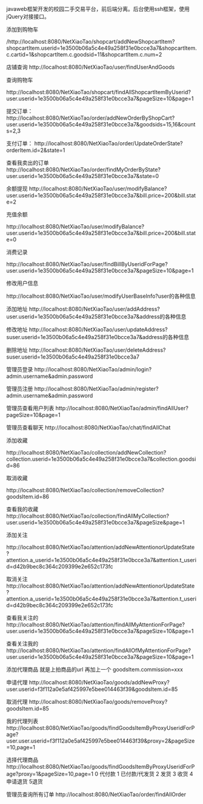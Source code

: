 ﻿javaweb框架开发的校园二手交易平台，前后端分离。后台使用ssh框架，使用jQuery对接接口。

添加到购物车 

/http://localhost:8080/NetXiaoTao/shopcart/addNewShopcartItem?shopcartItem.userid=1e3500b06a5c4e49a258f31e0bcce3a7&shopcartItem.c.cartid=1&shopcartItem.c.goodsid=11&shopcartItem.c.num=2

店铺查询
http://localhost:8080/NetXiaoTao/user/findUserAndGoods

查询购物车  

http://localhost:8080/NetXiaoTao/shopcart/findAllShopcartItemByUserid?user.userid=1e3500b06a5c4e49a258f31e0bcce3a7&pageSize=10&page=1   


提交订单：
http://localhost:8080/NetXiaoTao/order/addNewOrderByShopCart?user.userid=1e3500b06a5c4e49a258f31e0bcce3a7&goodsids=15,16&counts=2,3

支付订单：
http://localhost:8080/NetXiaoTao/order/UpdateOrderState?orderItem.id=2&state=1

查看我卖出的订单 
http://localhost:8080/NetXiaoTao/order/findMyOrderByState?user.userid=1e3500b06a5c4e49a258f31e0bcce3a7&state=0

余额提现
http://localhost:8080/NetXiaoTao/user/modifyBalance?user.userid=1e3500b06a5c4e49a258f31e0bcce3a7&bill.price=200&bill.state=2

充值余额

http://localhost:8080/NetXiaoTao/user/modifyBalance?user.userid=1e3500b06a5c4e49a258f31e0bcce3a7&bill.price=200&bill.state=0

消费记录

http://localhost:8080/NetXiaoTao/user/findBillByUseridForPage?user.userid=1e3500b06a5c4e49a258f31e0bcce3a7&pageSize=10&page=1

修改用户信息

http://localhost:8080/NetXiaoTao/user/modifyUserBaseInfo?user的各种信息

添加地址
http://localhost:8080/NetXiaoTao/user/addAddress?user.userid=1e3500b06a5c4e49a258f31e0bcce3a7&address的各种信息

修改地址
http://localhost:8080/NetXiaoTao/user/updateAddress?suser.userid=1e3500b06a5c4e49a258f31e0bcce3a7&address的各种信息

删除地址
http://localhost:8080/NetXiaoTao/user/deleteAddress?suser.userid=1e3500b06a5c4e49a258f31e0bcce3a7


管理员登录
http://localhost:8080/NetXiaoTao/admin/login?admin.username&admin.password

管理员注册
http://localhost:8080/NetXiaoTao/admin/register?admin.username&admin.password

管理员查看用户列表
http://localhost:8080/NetXiaoTao/admin/findAllUser?pageSize=10&page=1

管理员查看聊天
http://localhost:8080/NetXiaoTao/chat/findAllChat

添加收藏

http://localhost:8080/NetXiaoTao/collection/addNewCollection?collection.userid=1e3500b06a5c4e49a258f31e0bcce3a7&collection.goodsid=86

取消收藏

http://localhost:8080/NetXiaoTao/collection/removeCollection?goodsItem.id=86

查看我的收藏
http://localhost:8080/NetXiaoTao/collection/findAllMyCollection?user.userid=1e3500b06a5c4e49a258f31e0bcce3a7&pageSize&page=1

添加关注

http://localhost:8080/NetXiaoTao/attention/addNewAttentionorUpdateState?attention.a_userid=1e3500b06a5c4e49a258f31e0bcce3a7&attention.t_userid=d42b9bec8c364c209399e2e652c173fc

取消关注
http://localhost:8080/NetXiaoTao/attention/addNewAttentionorUpdateState?attention.a_userid=1e3500b06a5c4e49a258f31e0bcce3a7&attention.t_userid=d42b9bec8c364c209399e2e652c173fc

查看我关注的
http://localhost:8080/NetXiaoTao/attention/findAllMyAttentionForPage?user.userid=1e3500b06a5c4e49a258f31e0bcce3a7&pageSize=10&page=1

查看关注我的
http://localhost:8080/NetXiaoTao/attention/findAllOfMyAttentionForPage?user.userid=1e3500b06a5c4e49a258f31e0bcce3a7&pageSize=10&page=1

添加代理商品
就是上拍商品的url 再加上一个 goodsItem.commission=xxx

申请代理
http://localhost:8080/NetXiaoTao/goods/addNewProxy?user.userid=f3f112a0e5af425997e5bee014463f39&goodsItem.id=85

取消代理
http://localhost:8080/NetXiaoTao/goods/removeProxy?goodsItem.id=85

我的代理列表
http://localhost:8080/NetXiaoTao/goods/findGoodsItemByProxyUseridForPage?user.user.userid=f3f112a0e5af425997e5bee014463f39&proxy=2&pageSize=10,page=1

选择代理商品
http://localhost:8080/NetXiaoTao/goods/findGoodsItemByProxyUseridForPage?proxy=1&pageSize=10,page=1
0 代付款 1 已付款/代发货 2 发货 3 收货 4 申请退货 5退货

管理员查询所有订单
http://localhost:8080/NetXiaoTao/order/findAllOrder

